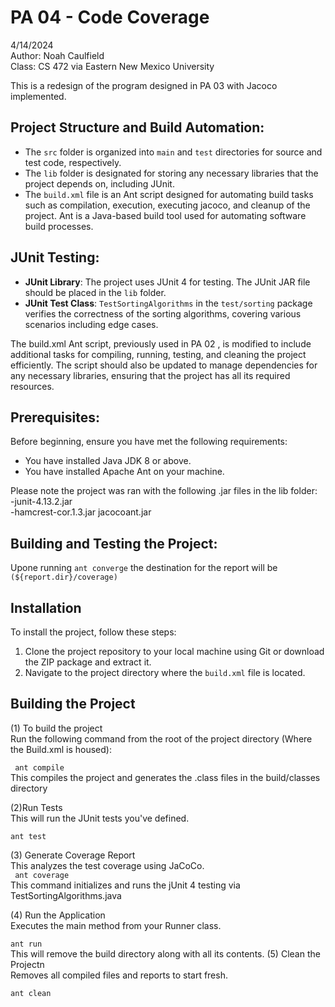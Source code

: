 # PA 04 - Code Coverage
 4/14/2024<br>
 Author: Noah Caulfield<br>
 Class: CS 472 via Eastern New Mexico University <br>


This is a redesign of the program designed in PA 03 with Jacoco implemented. 


## Project Structure and Build Automation:

- The `src` folder is organized into `main` and `test` directories for source and test code, respectively.
- The `lib` folder is designated for storing any necessary libraries that the project depends on, including JUnit.
- The `build.xml` file is an Ant script designed for automating build tasks such as compilation, execution, executing jacoco, and cleanup of the project. Ant is a Java-based build tool used for automating software build processes.


## JUnit Testing:

- **JUnit Library**: The project uses JUnit 4 for testing. The JUnit JAR file should be placed in the `lib` folder.
- **JUnit Test Class**: `TestSortingAlgorithms` in the `test/sorting` package verifies the correctness of the sorting algorithms, covering various scenarios including edge cases.

The build.xml Ant script, previously used in PA 02 , is modified to include additional tasks for compiling, running, testing, and cleaning the project efficiently.
The script should also be updated to manage dependencies for any necessary libraries, ensuring that the project has all its required resources.


## Prerequisites:

Before beginning, ensure you have met the following requirements:
- You have installed Java JDK 8 or above.
- You have installed Apache Ant on your machine.

Please note the project was ran with the following .jar files in the lib folder: <br>
-junit-4.13.2.jar <br>
-hamcrest-cor.1.3.jar
jacocoant.jar


## Building and Testing the Project:

Upone running `ant converge` the destination for the report will be  `(${report.dir}/coverage)`  <br/>


## Installation

To install the project, follow these steps:

1. Clone the project repository to your local machine using Git or download the ZIP package and extract it.
2. Navigate to the project directory where the `build.xml` file is located.

## Building the Project
(1)
To build the project<br>
 Run the following command from the root of the project directory   (Where the Build.xml is housed):

` ant compile`<br>
This compiles the project and generates the .class files in the build/classes directory

(2)Run Tests <br>
This will run the JUnit tests you've defined.

`ant test` <br>


(3)
Generate Coverage Report<br>
This analyzes the test coverage using JaCoCo. <br/>
` ant coverage`<br>
This command initializes and runs the jUnit 4 testing via TestSortingAlgorithms.java

 (4)
Run the Application<br>
Executes the main method from your Runner class.

 `ant run`<br>
This will remove the build directory along with all its contents.
(5)
Clean the Projectn<br>
Removes all compiled files and reports to start fresh.

 `ant clean`<br>


